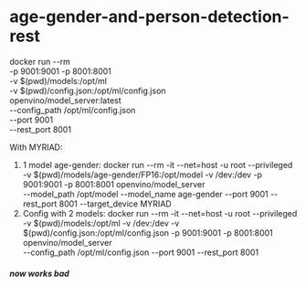 # age-gender-and-person-detection-rest

docker run --rm \
-p 9001:9001 -p 8001:8001 \
-v $(pwd)/models:/opt/ml \
-v $(pwd)/config.json:/opt/ml/config.json \
openvino/model_server:latest \
--config_path /opt/ml/config.json \
--port 9001 \
--rest_port 8001 

With MYRIAD:
1. 1 model age-gender:
docker run --rm -it --net=host -u root --privileged -v $(pwd)/models/age-gender/FP16:/opt/model -v /dev:/dev -p 9001:9001 -p 8001:8001 openvino/model_server \
--model_path /opt/model --model_name age-gender --port 9001 --rest_port 8001 --target_device MYRIAD
2. Config with 2 models:
docker run --rm -it --net=host -u root --privileged -v $(pwd)/models:/opt/ml -v /dev:/dev -v $(pwd)/config.json:/opt/ml/config.json -p 9001:9001 -p 8001:8001 openvino/model_server \
--config_path /opt/ml/config.json --port 9001 --rest_port 8001



##### now works bad